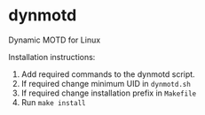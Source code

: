 # dynmotd
Dynamic MOTD for Linux

Installation instructions:
1. Add required commands to the dynmotd script.
1. If required change minimum UID in `dynmotd.sh`
1. If required change installation prefix in `Makefile`
1. Run `make install`
